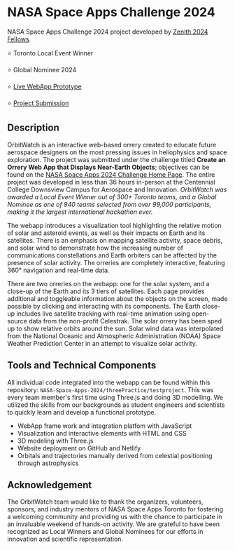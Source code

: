 # NASA Space Apps Challenge 2024
NASA Space Apps Challenge 2024 project developed by [Zenith 2024 Fellows](https://www.zenithpathways.ca/zenith-fellowship-class-of-2024).

⭐ Toronto Local Event Winner

⭐ Global Nominee 2024

⭐ [Live WebApp Prototype](https://orbitwatch.netlify.app/)

⭐ [Project Submission](https://www.spaceappschallenge.org/nasa-space-apps-2024/find-a-team/zenithcrew/?tab=project)

## Description
OrbitWatch is an interactive web-based orrery created to educate future aerospace designers on the most pressing issues in heliophysics and space exploration. The project was submitted under the challenge titled **Create an Orrery Web App that Displays Near-Earth Objects**; objectives can be found on the [NASA Space Apps 2024 Challenge Home Page](https://www.spaceappschallenge.org/nasa-space-apps-2024/challenges/create-an-orrery-web-app-that-displays-near-earth-objects/?tab=details). The entire project was developed in less than 36 hours in-person at the Centennial College Downsview Campus for Aerospace and Innovation.
*OrbitWatch was awarded a Local Event Winner out of 300+ Toronto teams, and a Global Nominee as one of 940 teams selected from over 99,000 participants, making it the largest international hackathon ever.*

The webapp introduces a visualization tool highlighting the relative motion of solar and asteroid events, as well as their impacts on Earth and its satellites. There is an emphasis on mapping satellite activity, space debris, and solar wind to demonstrate how the increasing number of communications constellations and Earth orbiters can be affected by the presence of solar activity. The orreries are completely interactive, featuring 360° navigation and real-time data.

There are two orreries on the webapp: one for the solar system, and a close-up of the Earth and its 3 tiers of satellites. Each page provides additional and toggleable information about the objects on the screen, made possible by clicking and interacting with its components. The Earth close-up includes live satellite tracking with real-time animation using open-source data from the non-profit Celestrak. The solar orrery has been sped up to show relative orbits around the sun. Solar wind data was interpolated from the National Oceanic and Atmospheric Administration (NOAA) Space Weather Prediction Center in an attempt to visualize solar activity.

## Tools and Technical Components
All individual code integrated into the webapp can be found within this repository: `NASA-Space-Apps-2024/threePractice/testproject`.
This was every team member's first time using Three.js and doing 3D modelling. We utilized the skills from our backgrounds as student engineers and scientists to quickly learn and develop a functional prototype.
- WebApp frame work and integration platfom with JavaScript
- Visualization and interactive elements with HTML and CSS
- 3D modeling with Three.js
- Website deployment on GitHub and Netlify
- Orbitals and trajectories manually derived from celestial positioning through astrophysics

## Acknowledgement
The OrbitWatch team would like to thank the organizers, volunteers, sponsors, and industry mentors of NASA Space Apps Toronto for fostering a welcoming community and providing us with the chance to participate in an invaluable weekend of hands-on activity. We are grateful to have been recognized as Local Winners and Global Nominees for our efforts in innovation and scientific representation.

